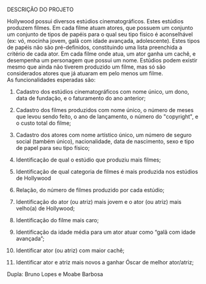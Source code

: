 DESCRIÇÃO DO PROJETO
 
  Hollywood possui diversos estúdios cinematográficos. Estes estúdios produzem filmes. Em cada filme atuam atores, que possuem um conjunto um conjunto de tipos de papéis para o qual seu tipo físico é aconselhável (ex: vó, mocinha jovem, galã com idade avançada, adolescente). Estes tipos de papéis não são pré-definidos, constituindo uma lista preenchida a critério de cada ator. Em cada filme onde atua, um ator ganha um cachê, e desempenha um personagem que possui um nome. Estúdios podem existir mesmo que ainda não tiverem produzido um filme, mas só são considerados atores que já atuaram em pelo menos um filme.  
As funcionalidades esperadas são:

1. Cadastro dos estúdios cinematográficos com nome único, um dono, data de fundação, e o faturamento do ano anterior;

2. Cadastro dos filmes produzidos com nome único, o número de meses que levou sendo feito, o ano de lançamento, o número do "copyright", e o custo total do filme;

3. Cadastro dos atores com nome artístico único, um número de seguro social (também único), nacionalidade, data de nascimento, sexo e tipo de papel para seu tipo físico;

4. Identificação de qual o estúdio que produziu mais filmes;

5. Identificação de qual categoria de filmes é mais produzida nos estúdios de Hollywood
6. Relação, do número de filmes produzido por cada estúdio;

7. Identificação do ator (ou atriz) mais jovem e o ator (ou atriz) mais velho(a) de Hollywood;

8. Identificação do filme mais caro;

9. Identificação da idade média para um ator atuar como “galã com idade avançada”;

10. Identificar ator (ou atriz) com maior cachê;

11. Identificar ator e atriz mais novos a ganhar Óscar de melhor ator/atriz;


Dupla: Bruno Lopes e Moabe Barbosa
